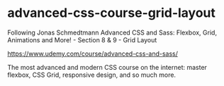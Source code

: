 # advanced-css-course-grid-layout
Following Jonas Schmedtmann Advanced CSS and Sass: Flexbox, Grid, Animations and More! - Section 8 & 9 - Grid Layout

https://www.udemy.com/course/advanced-css-and-sass/

The most advanced and modern CSS course on the internet: master flexbox, CSS Grid, responsive design, and so much more.
